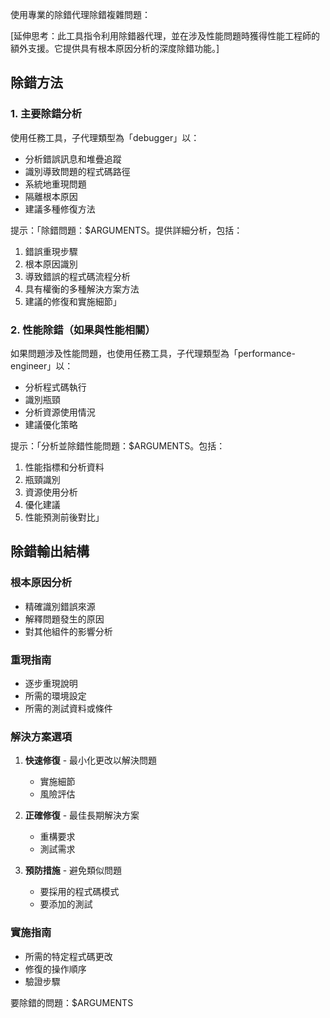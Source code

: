 使用專業的除錯代理除錯複雜問題：

[延伸思考：此工具指令利用除錯器代理，並在涉及性能問題時獲得性能工程師的額外支援。它提供具有根本原因分析的深度除錯功能。]

## 除錯方法

### 1. 主要除錯分析
使用任務工具，子代理類型為「debugger」以：
- 分析錯誤訊息和堆疊追蹤
- 識別導致問題的程式碼路徑
- 系統地重現問題
- 隔離根本原因
- 建議多種修復方法

提示：「除錯問題：$ARGUMENTS。提供詳細分析，包括：
1. 錯誤重現步驟
2. 根本原因識別
3. 導致錯誤的程式碼流程分析
4. 具有權衡的多種解決方案方法
5. 建議的修復和實施細節」

### 2. 性能除錯（如果與性能相關）
如果問題涉及性能問題，也使用任務工具，子代理類型為「performance-engineer」以：
- 分析程式碼執行
- 識別瓶頸
- 分析資源使用情況
- 建議優化策略

提示：「分析並除錯性能問題：$ARGUMENTS。包括：
1. 性能指標和分析資料
2. 瓶頸識別
3. 資源使用分析
4. 優化建議
5. 性能預測前後對比」

## 除錯輸出結構

### 根本原因分析
- 精確識別錯誤來源
- 解釋問題發生的原因
- 對其他組件的影響分析

### 重現指南
- 逐步重現說明
- 所需的環境設定
- 所需的測試資料或條件

### 解決方案選項
1. **快速修復** - 最小化更改以解決問題
   - 實施細節
   - 風險評估
   
2. **正確修復** - 最佳長期解決方案
   - 重構要求
   - 測試需求
   
3. **預防措施** - 避免類似問題
   - 要採用的程式碼模式
   - 要添加的測試

### 實施指南
- 所需的特定程式碼更改
- 修復的操作順序
- 驗證步驟

要除錯的問題：$ARGUMENTS